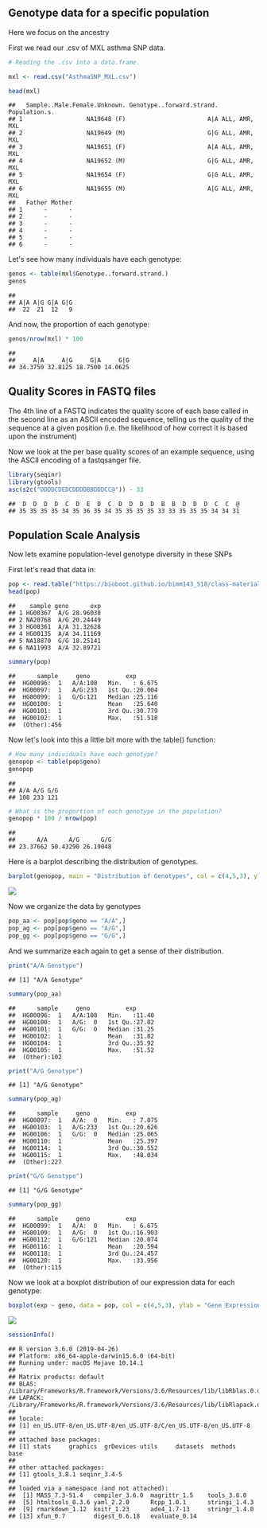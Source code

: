 Genotype data for a specific population
---------------------------------------

Here we focus on the ancestry

First we read our .csv of MXL asthma SNP data.

``` r
# Reading the .csv into a data.frame.

mxl <- read.csv("AsthmaSNP_MXL.csv")

head(mxl)
```

    ##   Sample..Male.Female.Unknown. Genotype..forward.strand. Population.s.
    ## 1                  NA19648 (F)                       A|A ALL, AMR, MXL
    ## 2                  NA19649 (M)                       G|G ALL, AMR, MXL
    ## 3                  NA19651 (F)                       A|A ALL, AMR, MXL
    ## 4                  NA19652 (M)                       G|G ALL, AMR, MXL
    ## 5                  NA19654 (F)                       G|G ALL, AMR, MXL
    ## 6                  NA19655 (M)                       A|G ALL, AMR, MXL
    ##   Father Mother
    ## 1      -      -
    ## 2      -      -
    ## 3      -      -
    ## 4      -      -
    ## 5      -      -
    ## 6      -      -

Let's see how many individuals have each genotype:

``` r
genos <- table(mxl$Genotype..forward.strand.)
genos
```

    ## 
    ## A|A A|G G|A G|G 
    ##  22  21  12   9

And now, the proportion of each genotype:

``` r
genos/nrow(mxl) * 100
```

    ## 
    ##     A|A     A|G     G|A     G|G 
    ## 34.3750 32.8125 18.7500 14.0625

Quality Scores in FASTQ files
-----------------------------

The 4th line of a FASTQ indicates the quality score of each base called in the second line as an ASCII encoded sequence, telling us the quality of the sequence at a given position (i.e. the likelihood of how correct it is based upon the instrument)

Now we look at the per base quality scores of an example sequence, using the ASCII encoding of a fastqsanger file.

``` r
library(seqinr)
library(gtools)
asc(s2c("DDDDCDEDCDDDDBBDDDCC@")) - 33
```

    ##  D  D  D  D  C  D  E  D  C  D  D  D  D  B  B  D  D  D  C  C  @ 
    ## 35 35 35 35 34 35 36 35 34 35 35 35 35 33 33 35 35 35 34 34 31

Population Scale Analysis
-------------------------

Now lets examine population-level genotype diversity in these SNPs

First let's read that data in:

``` r
pop <- read.table("https://bioboot.github.io/bimm143_S18/class-material/rs8067378_ENSG00000172057.6.txt")
head(pop)
```

    ##    sample geno      exp
    ## 1 HG00367  A/G 28.96038
    ## 2 NA20768  A/G 20.24449
    ## 3 HG00361  A/A 31.32628
    ## 4 HG00135  A/A 34.11169
    ## 5 NA18870  G/G 18.25141
    ## 6 NA11993  A/A 32.89721

``` r
summary(pop)
```

    ##      sample     geno          exp        
    ##  HG00096:  1   A/A:108   Min.   : 6.675  
    ##  HG00097:  1   A/G:233   1st Qu.:20.004  
    ##  HG00099:  1   G/G:121   Median :25.116  
    ##  HG00100:  1             Mean   :25.640  
    ##  HG00101:  1             3rd Qu.:30.779  
    ##  HG00102:  1             Max.   :51.518  
    ##  (Other):456

Now let's look into this a little bit more with the table() function:

``` r
# How many individuals have each genotype?
genopop <- table(pop$geno)
genopop
```

    ## 
    ## A/A A/G G/G 
    ## 108 233 121

``` r
# What is the proportion of each genotype in the population?
genopop * 100 / nrow(pop)
```

    ## 
    ##      A/A      A/G      G/G 
    ## 23.37662 50.43290 26.19048

Here is a barplot describing the distribution of genotypes.

``` r
barplot(genopop, main = "Distribution of Genotypes", col = c(4,5,3), ylim = c(0,300))
```

![](Lec13_files/figure-markdown_github/unnamed-chunk-8-1.png)

Now we organize the data by genotypes

``` r
pop_aa <- pop[pop$geno == "A/A",]
pop_ag <- pop[pop$geno == "A/G",]
pop_gg <- pop[pop$geno == "G/G",]
```

And we summarize each again to get a sense of their distribution.

``` r
print("A/A Genotype")
```

    ## [1] "A/A Genotype"

``` r
summary(pop_aa)
```

    ##      sample     geno          exp       
    ##  HG00096:  1   A/A:108   Min.   :11.40  
    ##  HG00100:  1   A/G:  0   1st Qu.:27.02  
    ##  HG00101:  1   G/G:  0   Median :31.25  
    ##  HG00102:  1             Mean   :31.82  
    ##  HG00104:  1             3rd Qu.:35.92  
    ##  HG00105:  1             Max.   :51.52  
    ##  (Other):102

``` r
print("A/G Genotype")
```

    ## [1] "A/G Genotype"

``` r
summary(pop_ag)
```

    ##      sample     geno          exp        
    ##  HG00097:  1   A/A:  0   Min.   : 7.075  
    ##  HG00103:  1   A/G:233   1st Qu.:20.626  
    ##  HG00106:  1   G/G:  0   Median :25.065  
    ##  HG00110:  1             Mean   :25.397  
    ##  HG00114:  1             3rd Qu.:30.552  
    ##  HG00115:  1             Max.   :48.034  
    ##  (Other):227

``` r
print("G/G Genotype")
```

    ## [1] "G/G Genotype"

``` r
summary(pop_gg)
```

    ##      sample     geno          exp        
    ##  HG00099:  1   A/A:  0   Min.   : 6.675  
    ##  HG00109:  1   A/G:  0   1st Qu.:16.903  
    ##  HG00112:  1   G/G:121   Median :20.074  
    ##  HG00116:  1             Mean   :20.594  
    ##  HG00118:  1             3rd Qu.:24.457  
    ##  HG00120:  1             Max.   :33.956  
    ##  (Other):115

Now we look at a boxplot distribution of our expression data for each genotype:

``` r
boxplot(exp ~ geno, data = pop, col = c(4,5,3), ylab = "Gene Expression")
```

![](Lec13_files/figure-markdown_github/unnamed-chunk-11-1.png)

``` r
sessionInfo()
```

    ## R version 3.6.0 (2019-04-26)
    ## Platform: x86_64-apple-darwin15.6.0 (64-bit)
    ## Running under: macOS Mojave 10.14.1
    ## 
    ## Matrix products: default
    ## BLAS:   /Library/Frameworks/R.framework/Versions/3.6/Resources/lib/libRblas.0.dylib
    ## LAPACK: /Library/Frameworks/R.framework/Versions/3.6/Resources/lib/libRlapack.dylib
    ## 
    ## locale:
    ## [1] en_US.UTF-8/en_US.UTF-8/en_US.UTF-8/C/en_US.UTF-8/en_US.UTF-8
    ## 
    ## attached base packages:
    ## [1] stats     graphics  grDevices utils     datasets  methods   base     
    ## 
    ## other attached packages:
    ## [1] gtools_3.8.1 seqinr_3.4-5
    ## 
    ## loaded via a namespace (and not attached):
    ##  [1] MASS_7.3-51.4   compiler_3.6.0  magrittr_1.5    tools_3.6.0    
    ##  [5] htmltools_0.3.6 yaml_2.2.0      Rcpp_1.0.1      stringi_1.4.3  
    ##  [9] rmarkdown_1.12  knitr_1.23      ade4_1.7-13     stringr_1.4.0  
    ## [13] xfun_0.7        digest_0.6.18   evaluate_0.14
